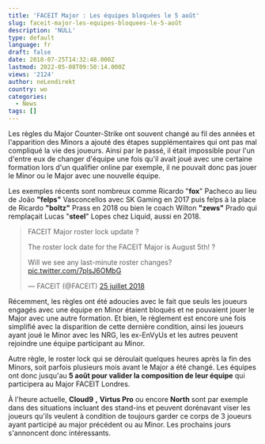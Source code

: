 ```yaml
---
title: 'FACEIT Major : Les équipes bloquées le 5 août'
slug: faceit-major-les-equipes-bloquees-le-5-août
description: 'NULL'
type: default
language: fr
draft: false
date: 2018-07-25T14:32:48.000Z
lastmod: 2022-05-08T09:50:14.000Z
views: '2124'
author: neLendirekt
country: wo
categories:
  - News
tags: []
---
```

Les règles du Major Counter-Strike ont souvent changé au fil des années et l'apparition des Minors a ajouté des étapes supplémentaires qui ont pas mal compliqué la vie des joueurs. Ainsi par le passé, il était impossible pour l'un d'entre eux de changer d'équipe une fois qu'il avait joué avec une certaine formation lors d'un qualifier online par exemple, il ne pouvait donc pas jouer le Minor ou le Major avec une nouvelle équipe. 

Les exemples récents sont nombreux comme Ricardo "**fox**" Pacheco au lieu de João **"felps"** Vasconcellos avec SK Gaming en 2017 puis felps à la place de Ricardo **"boltz"** Prass en 2018 ou bien le coach Wilton **"zews"** Prado qui remplaçait Lucas "**steel**" Lopes chez Liquid, aussi en 2018.

> FACEIT Major roster lock update ?  
>  
> The roster lock date for the FACEIT Major is August 5th! ?  
>  
> Will we see any last-minute roster changes? [pic.twitter.com/7plsJ6OMbG](https://t.co/7plsJ6OMbG)
> 
> — FACEIT (@FACEIT) [25 juillet 2018](https://twitter.com/FACEIT/status/1022107179447451649?ref%5Fsrc=twsrc%5Etfw)

Récemment, les règles ont été adoucies avec le fait que seuls les joueurs engagés avec une équipe en Minor étaient bloqués et ne pouvaient jouer le Major avec une autre formation. Et bien, le règlement est encore une fois simplifié avec la disparition de cette dernière condition, ainsi les joueurs ayant joué le Minor avec les NRG, les ex-EnVyUs et les autres peuvent rejoindre une équipe participant au Minor.

Autre règle, le roster lock qui se déroulait quelques heures après la fin des Minors, soit parfois plusieurs mois avant le Major a été changé. Les équipes ont donc jusqu'au **5 août pour valider la composition de leur équipe** qui participera au Major FACEIT Londres.

À l'heure actuelle, **Cloud9** **,** **Virtus Pro** ou encore **North** sont par exemple dans des situations incluant des stand-ins et peuvent dorénavant viser les joueurs qu'ils veulent à condition de toujours garder ce corps de 3 joueurs ayant participé au major précédent ou au Minor. Les prochains jours s'annoncent donc intéressants.
